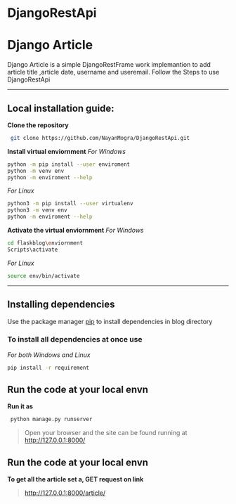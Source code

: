 # DjangoRestApi

# Django Article
Django Article is a simple DjangoRestFrame work implemantion to add article title ,article date, username and useremail.
Follow the Steps to use DjangoRestApi

****
## Local installation guide:
**Clone the repository**
```bash
 git clone https://github.com/NayanMogra/DjangoRestApi.git
```

**Install virtual enviornment**
*For Windows*
```bash
python -m pip install --user enviroment
python -m venv env
python -m enviroment --help
```
*For Linux*
```bash
python3 -m pip install --user virtualenv
python3 -m venv env
python -m enviroment --help
```

**Activate the  virtual enviornment**
*For Windows*
```bash
cd flaskblog\enviornment
Scripts\activate
```
*For Linux* 
```bash
source env/bin/activate
```

****
## Installing dependencies
Use the package manager [pip](https://pip.pypa.io/en/stable/) to install dependencies in blog directory

### To install all dependencies at once use 
*For both Windows and Linux*
```bash
pip install -r requirement
```

## Run the code at your local envn
**Run it as**
```bash
 python manage.py runserver
 ```
>Open your browser and the site can be found running at http://127.0.0.1:8000/

## Run the code at your local envn
**To get all the article set a, GET request on link**

>  http://127.0.0.1:8000/article/

